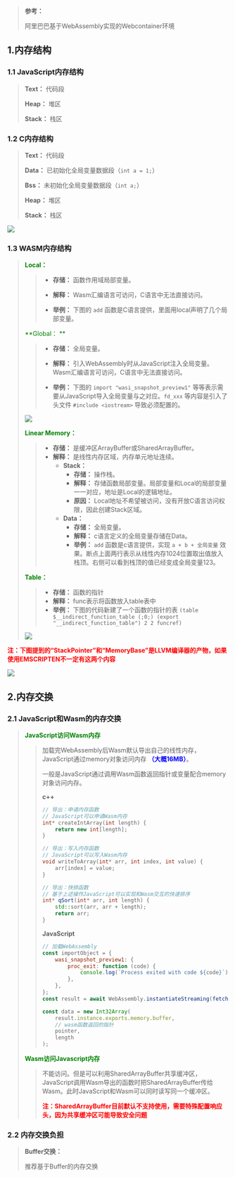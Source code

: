 > **参考：**
>
> 阿里巴巴基于WebAssembly实现的Webcontainer环境



## 1.内存结构

### 1.1 JavaScript内存结构

> **Text：** 代码段
>
> **Heap：** 堆区
>
> **Stack：** 栈区

### 1.2 C内存结构

> **Text：** 代码段
>
> **Data：** 已初始化全局变量数据段（```int a = 1;```）
>
> **Bss：** 未初始化全局变量数据段（```int a;```）
>
> **Heap：** 堆区
>
> **Stack：** 栈区

![](./assests/cMem.PNG)

### 1.3 WASM内存结构

> <font color=green>**Local：**</font> 
>
> > * **存储：** 函数作用域局部变量。
> >
> > * **解释：** Wasm汇编语言可访问，C语言中无法直接访问。
> > * **举例：** 下图的 ```add``` 函数是C语言提供，里面用local声明了几个局部变量。 
>
> <font color=green>**Global： **</font>
>
> > * **存储：** 全局变量。
> >
> > * **解释：** 引入WebAssembly时从JavaScript注入全局变量。Wasm汇编语言可访问，C语言中无法直接访问。
> > * **举例：** 下图的 ```import "wasi_snapshot_preview1"``` 等等表示需要从JavaScript导入全局变量与之对应。```fd_xxx``` 等内容是引入了头文件 ```#include <iostream>``` 导致必须配置的。
>
> ![](./assests/wasm.PNG)
>
> <font color=green>**Linear Memory：**</font>
>
> > * **存储：** 是缓冲区ArrayBuffer或SharedArrayBuffer。
> > * **解释：** 是线性内存区域，内存单元地址连续。
> >   * **Stack：** 
> >     * **存储：** 操作栈。
> >     * **解释：** 存储函数局部变量。局部变量和Local的局部变量一一对应，地址是Local的逻辑地址。
> >     * **原因：** Local地址不希望被访问，没有开放C语言访问权限，因此创建Stack区域。
> >   * **Data：**
> >     * **存储：** 全局变量。
> >     * **解释：** c语言定义的全局变量存储在Data。
> >     * **举例：** ```add``` 函数是c语言提供，实现 ```a + b + 全局变量``` 效果。断点上面两行表示从线性内存1024位置取出值放入栈顶。右侧可以看到栈顶的值已经变成全局变量123。
>
> <font color=green>**Table：**</font>
>
> > * **存储：** 函数的指针
> > * **解释：** func表示将函数放入table表中
> > * **举例：** 下图的代码新建了一个函数的指针的表 ```(table $__indirect_function_table (;0;) (export "__indirect_function_table") 2 2 funcref)```
>
> ![](./assests/wasmMemPause.PNG)

<font color=red>**注：下图提到的“StackPointer”和“MemoryBase”是LLVM编译器的产物，如果使用EMSCRIPTEN不一定有这两个内容**</font>

![](./assests/wasmMem.PNG)



## 2.内存交换

### 2.1 JavaScript和Wasm的内存交换

> <font color=green>**JavaScript访问Wasm内存**</font>
>
> > 加载完WebAssembly后Wasm默认导出自己的线性内存，JavaScript通过memory对象访问内存 <font color=blue>**（大概16MB）**</font>。
> >
> > 一般是JavaScript通过调用Wasm函数返回指针或变量配合memory对象访问内存。
> >
> > **c++**
> >
> > ```c++
> > // 导出：申请内存函数
> > // JavaScript可以申请Wasm内存
> > int* createIntArray(int length) {
> >     return new int[length];
> > }
> > 
> > // 导出：写入内存函数
> > // JavaScript可以写入Wasm内存
> > void writeToArray(int* arr, int index, int value) {
> >     arr[index] = value;
> > } 
> > 
> > // 导出：快排函数
> > // 基于上述操作JavaScript可以实现和Wasm交互的快速排序
> > int* qSort(int* arr, int length) {		
> >     std::sort(arr, arr + length);
> >     return arr;
> > }
> > ```
> >
> > **JavaScript**
> >
> > ```javascript
> > // 加载WebAssembly
> > const importObject = {
> >     wasi_snapshot_preview1: {
> >         proc_exit: function (code) {
> >             console.log(`Process exited with code ${code}`);
> >         },
> >     },
> > };
> > const result = await WebAssembly.instantiateStreaming(fetch(fileName), importObject);
> > 
> > const data = new Int32Array(
> >     result.instance.exports.memory.buffer,
> >     // wasm函数返回的指针
> >     pointer,
> >     length
> > );
> > ```
>
> <font color=green>**Wasm访问Javascript内存**</font>
>
> > 不能访问。但是可以利用SharedArrayBuffer共享缓冲区，JavaScript调用Wasm导出的函数时把SharedArrayBuffer传给Wasm。此时JavaScript和Wasm可以同时读写同一个缓冲区。
> >
> > <font color=red>**注：SharedArrayBuffer目前默认不支持使用，需要特殊配置响应头，因为共享缓冲区可能导致安全问题**</font>

### 2.2 内存交换负担

> **Buffer交换：**
>
> 推荐基于Buffer的内存交换
